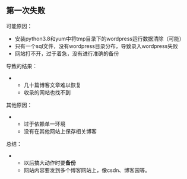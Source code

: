 ## 第一次失败

可能原因：

- 安装python3.8和yum中将tmp目录下的wordpress运行数据清除（可能）
- 只有一个sql文件，没有wordpress目录分布，导致录入wordpress失败
- 网站打不开，过于着急，没有进行准确的备份

导致的结果：

- - 几十篇博客文章难以恢复
  - 收录的网站也找不到

其他原因：

- - 过于依赖单一环境
  - 没有在其他网站上保存相关博客

总结：

- - 以后搞大动作时要**备份**
  - 网站内容要发到多个博客网站上，像csdn、博客园等。



